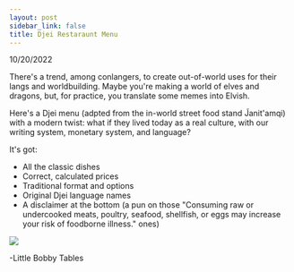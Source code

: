 ```yaml
---
layout: post
sidebar_link: false
title: Djei Restaraunt Menu
---
```


10/20/2022

There's a trend, among conlangers, to create out-of-world uses for their langs and worldbuilding. 
Maybe you're making a world of elves and dragons, but, for practice, you translate some memes into Elvish.

Here's a Djei menu (adpted from the in-world street food stand J̃anit'amqi) with a modern twist: what if they lived today as a real culture, 
with our writing system, monetary system, and language?

It's got:
 * All the classic dishes
 * Correct, calculated prices
 * Traditional format and options
 * Original Djei language names
 * A disclaimer at the bottom (a pun on those "Consuming raw or undercooked meats, poultry, seafood, shellfish, or eggs may increase your risk of foodborne illness." ones)

 <img src="MENU.png">

-Little Bobby Tables
